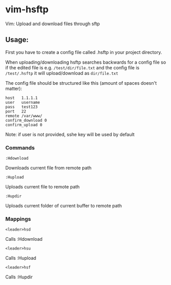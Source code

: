 vim-hsftp
=========

Vim: Upload and download files through sftp

Usage:
------
First you have to create a config file called .hsftp in your project directory.

When uploading/downloading hsftp searches backwards for a config file so if the edited file is e.g. `/test/dir/file.txt` and the config file is `/test/.hsftp` it will upload/download as `dir/file.txt`

The config file should be structured like this (amount of spaces doesn't matter):

    host   1.1.1.1
    user   username
    pass   test123
    port   22
    remote /var/www/
    confirm_download 0
    confirm_upload 0
Note: if user is not provided, sshe key will be used by default

### Commands
    :Hdownload
Downloads current file from remote path

    :Hupload
Uploads current file to remote path

    :Hupdir
Uploads current folder of current buffer to remote path


### Mappings
    <leader>hsd
Calls :Hdownload

    <leader>hsu
Calls :Hupload

    <leader>hsf
Calls :Hupdir

